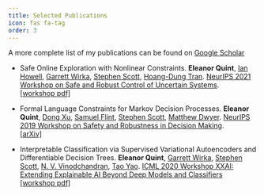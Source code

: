 ```yaml
---
title: Selected Publications
icon: fas fa-tag
order: 3
---
```


A more complete list of my publications can be found on [Google Scholar](https://scholar.google.com/citations?user=FsItNvcAAAAJ)

- Safe Online Exploration with Nonlinear Constraints. **Eleanor Quint**, [Ian Howell](https://ihowell.github.io/), [Garrett Wirka](https://scholar.google.com/citations?user=vPc8qa8AAAAJ&hl=en), [Stephen Scott](https://cse.unl.edu/~sscott/), [Hoang-Dung Tran](https://sites.google.com/site/trhoangdung/). [NeurIPS 2021 Workshop on Safe and Robust Control of Uncertain Systems](https://sites.google.com/view/safe-robust-control/home).\
[[workshop pdf]](https://drive.google.com/file/d/1mBQTxuq1fd11fZLrIQ9TKZyTFueM_81P/view)

- Formal Language Constraints for Markov Decision Processes. **Eleanor Quint**, [Dong Xu](https://www.linkedin.com/in/dong-edward-xu-160342bb), [Samuel Flint](https://www.linkedin.com/in/swflint/), [Stephen Scott](https://cse.unl.edu/~sscott/), [Matthew Dwyer](https://matthewbdwyer.github.io/). [NeurIPS 2019 Workshop on Safety and Robustness in Decision Making](https://sites.google.com/view/neurips19-safe-robust-workshop).\
[[arXiv]](https://arxiv.org/abs/1910.01074)

- Interpretable Classification via Supervised Variational Autoencoders and Differentiable Decision Trees. **Eleanor Quint**, [Garrett Wirka](https://scholar.google.com/citations?user=vPc8qa8AAAAJ&hl=en), [Stephen Scott](https://cse.unl.edu/~sscott/), [N. V. Vinodchandran](https://cse.unl.edu/~vinod/), [Tao Yao](https://www.linkedin.com/in/yao-tao/). [ICML 2020 Workshop XXAI: Extending Explainable AI Beyond Deep Models and Classifiers](http://interpretable-ml.org/icml2020workshop/)\
[[workshop pdf]](http://interpretable-ml.org/icml2020workshop/pdf/14.pdf)